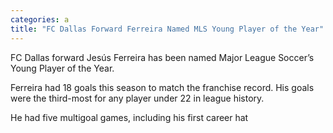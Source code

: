```yaml
---
categories: a
title: "FC Dallas Forward Ferreira Named MLS Young Player of the Year"
---
```


FC Dallas forward Jesús Ferreira has been named Major League Soccer’s Young Player of the Year.



Ferreira had 18 goals this season to match the franchise record. His goals were the third-most for any player under 22 in league history.



He had five multigoal games, including his first career hat